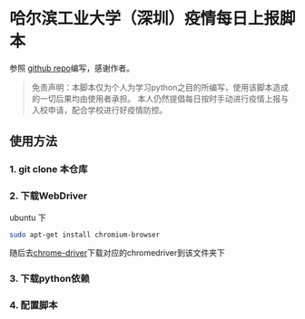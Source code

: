 # 哈尔滨工业大学（深圳）疫情每日上报脚本

参照 [github repo](https://github.com/wangyz1997/seu_daily_report)编写，感谢作者。

> 免责声明：本脚本仅为个人为学习python之目的所编写，使用该脚本造成的一切后果均由使用者承担。
本人仍然提倡每日按时手动进行疫情上报与入校申请，配合学校进行好疫情防控。

## 使用方法
### 1. git clone 本仓库 
### 2. 下载WebDriver

ubuntu 下
```bash
sudo apt-get install chromium-browser
```

随后去[chrome-driver](https://chromedriver.chromium.org/downloads)下载对应的chromedriver到该文件夹下

### 3. 下载python依赖

### 4. 配置脚本